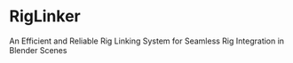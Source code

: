 # RigLinker
An Efficient and Reliable Rig Linking System for Seamless Rig Integration in Blender Scenes
